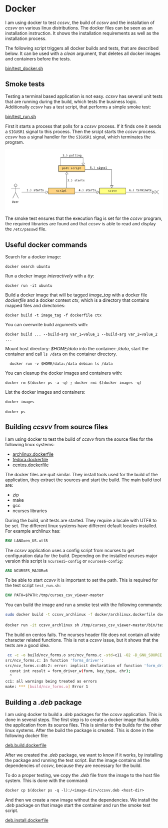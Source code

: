 # Docker

I am using docker to test *ccsvv*, the build of *ccsvv* and the installation of *ccsvv* 
on various linux distributions. 
The docker files can be seen as an installation instruction. It shows the installation 
requirements as well as the installation process.

The following script triggers all docker builds and tests, that are described below. It 
can be used with a *clean* argument, that deletes all docker images and containers before
the tests.

[bin/test_docker.sh](bin/test_docker.sh)

## Smoke tests

Testing a terminal based application is not easy. *ccsvv* has several unit tests
that are running during the build, which tests the business logic. Additionally 
*ccsvv* has a test script, that performs a simple smoke test:

[bin/test_run.sh](bin/test_run.sh)

First it starts a process that polls for a *ccsvv* process. If it finds one it 
sends a `SIGUSR1` signal to this process. Then the srcipt starts the *ccsvv* 
process. *ccsvv* has a signal handler for the `SIGUSR1` signal, which terminates
the program.

![Smoke test](../img/smoke_test.png)

The smoke test ensures that the execution flag is set for the *ccsvv* program,  
the required libraries are found and that *ccsvv* is able to read and display 
the `/etc/passwd` file.

## Useful docker commands

Search for a docker image:

```
docker search ubuntu
```

Run a docker image *interactively* with a *tty*:

```
docker run -it ubuntu
```

Build a docker image that will be tagged *image_tag* with a docker file *dockerfile* and a docker
context *ctx*, which is a directory that contains mapped files and directories:

```
docker build -t image_tag -f dockerfile ctx
```

You can overwrite build arguments with: 

```
docker build ... --build-arg var_1=value_1 --build-arg var_2=value_2 ...
```

Mount host directory: *$HOME/data* into the container: */data*, start the container and call `ls /data`
on the container directory.

```
  docker run -v $HOME/data:/data debian ls /data
```

You can cleanup the docker images and containers with:

```
docker rm $(docker ps -a -q) ; docker rmi $(docker images -q)
```

List the docker images and containers:

```
docker images

docker ps
```

## Building *ccsvv* from source files

I am using docker to test the build of *ccsvv* from the source files for the following linux systems:

- [archlinux.dockerfile](archlinux.dockerfile)
- [fedora.dockerfile](fedora.dockerfile)
- [centos.dockerfile](centos.dockerfile)

The docker files are quit similar. They install tools used for the build
of the application, they extract the sources and start the build. The main
build tool are:

- zip
- make
- gcc
- ncurses libraries

During the build, unit tests are started. They require a locale with UTF8 to be set.
The different linux systems have different default locales installed. For
example archlinux has:

```dockerfile
ENV LANG=en_US.utf8
```

The *ccsvv* application uses a config script from ncurses to get configuration
data for the build. Depending on the installed ncurses major version this script is
`ncurses5-config` or `ncurses6-config`:

```dockerfile
ARG NCURSES_MAJOR=6
```

To be able to start *ccsvv* it is important to set the path. This is required 
for the test script `test_run.sh`:

```dockerfile
ENV PATH=$PATH:/tmp/curses_csv_viewer-master
```

You can build the image and run a smoke test with the following commands:

```bash
sudo docker build -t ccsvv_archlinux -f docker/archlinux.dockerfile docker/

docker run -it ccsvv_archlinux sh /tmp/curses_csv_viewer-master/bin/test_run.sh
```

The build on centos fails. The ncurses header file does not contain all wide
character related functions. This is not a *ccsvv* issue, but it shows that
the tests are a good idea.

```bash
 cc -c -o build/ncv_forms.o src/ncv_forms.c -std=c11 -O2 -D_GNU_SOURCE  -Wall -Wextra -Wpedantic -Werror -Iinc  -lncursesw -ltinfo -lformw -lmenuw -lm
src/ncv_forms.c: In function 'forms_driver':
src/ncv_forms.c:46:2: error: implicit declaration of function 'form_driver_w' [-Werror=implicit-function-declaration]
  const int result = form_driver_w(form, key_type, chr);
  ^
cc1: all warnings being treated as errors
make: *** [build/ncv_forms.o] Error 1
```

## Building a *.deb* package

I am using docker to build a *.deb* packages for the *ccsvv* application.
This is done in several steps. The first step is to create a docker image
that builds the application from its source files. This is similar to the
builds for the other linux systems. After the build the package is created.
This is done in the following docker file:

[deb.build.dockerfile](deb.build.dockerfile)

After we created the *.deb* package, we want to know if it works, by
installing the package and running the test script. But the image contains
all the dependencies of *ccsvv*, because they are necessary for the build.

To do a proper testing, we copy the *.deb* file from the image to the host
file system. This is done with the command:

```dockerfile
docker cp $(docker ps -q -l):/<image-dir>/ccsvv.deb <host-dir>
```

And then we create a new image without the dependencies. We
install the *.deb* package on that image start the container and run the
smoke test script.

[deb.install.dockerfile](deb.install.dockerfile)
